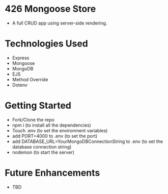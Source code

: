 # 426 Mongoose Store

- A full CRUD app using server-side rendering.

# Technologies Used
- Express
- Mongoose
- MongoDB
- EJS
- Method Override
- Dotenv

# Getting Started
- Fork/Clone the repo
- npm i (to install all the dependencies)
- Touch .env (to set the environment variables)
- add PORT=4000 to .env (to set the port)
- add DATABASE_URL=YourMongoDBConnectionString to .env (to set the database connection string)
- nodemon (to start the server)

# Future Enhancements
- TBD